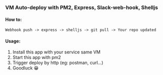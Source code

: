 ### VM Auto-deploy with PM2, Express, Slack-web-hook, Shelljs

#### How to:
```
Webhook push -> express -> shelljs -> git pull -> Your repo updated
```

#### Usage: 
1. Install this app with your service same VM 
2. Start this app with pm2
3. Trigger deploy by http (eg: postman, curl...)
4. Goodluck 😁

